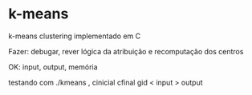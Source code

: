 # k-means
k-means clustering implementado em C

Fazer: debugar, rever lógica da atribuição e recomputação dos centros

OK: input, output, memória

testando com ./kmeans , cinicial cfinal gid < input > output
